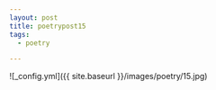 ```yaml
---
layout: post
title: poetrypost15
tags:
  - poetry

---
```




![_config.yml]({{ site.baseurl }}/images/poetry/15.jpg)

